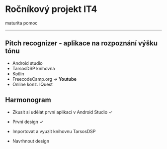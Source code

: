 # Ročníkový projekt IT4
maturita pomoc

------------------------------------------------------------
## Pitch recognizer - aplikace na rozpoznání výšku tónu

- Android studio
- TarsosDSP knihovna
- Kotlin
- FreecodeCamp.org -> **Youtube**
- Online konz. IQuest

## Harmonogram

- Zkusit si udělat první aplikaci v Android Studio &check;
- První design &check;
- Importovat a vyuzit knihovnu TarsosDSP

- Navrhnout design
